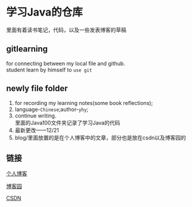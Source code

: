 # 学习Java的仓库
里面有着读书笔记，代码，以及一些发表博客的草稿
## gitlearning    
  for connecting between my local file and github.<br>
  student learn by himself to `use git`
## newly file folder
1. for recording my learning notes(some book reflections);<br>
2. language-`Chinese`;author-`yhy`;
3. continue writing.<br>
里面的Java100文件夹记录了学习Java的代码
4. 最新更改——12/21
5. blog/里面放置的是在个人博客中的文章，部分也是放在csdn以及博客园的

## 链接

[个人博客](yhytj.top)

[博客园](https://www.cnblogs.com/yhycoder/)

[CSDN](https://blog.csdn.net/weixin_44304387)